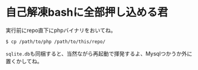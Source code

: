 # 自己解凍bashに全部押し込める君

実行前にrepo直下にphpバイナリをおいてね。

```
$ cp /path/to/php /path/to/this/repo/
```

`sqlite.db`も同梱すると、当然ながら再起動で揮発するよ、Mysqlつかうか外に置くかしてね。